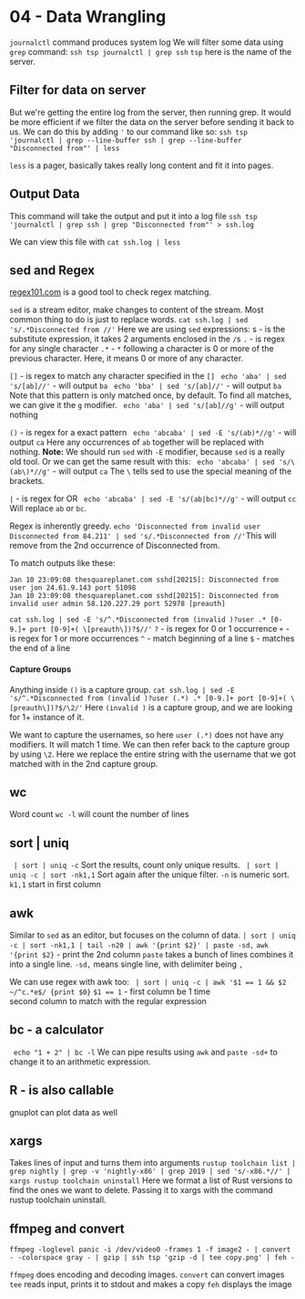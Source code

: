 # 04 - Data Wrangling

`journalctl` command produces system log
We will filter some data using `grep` command: `ssh tsp journalctl | grep ssh`
`tsp` here is the name of the server.

## Filter for data on server

But we're getting the entire log from the server, then running grep.
It would be more efficient if we filter the data on the server before sending it back to us.
We can do this by adding `'` to our command like so:
`ssh tsp 'journalctl | grep --line-buffer ssh | grep --line-buffer "Disconnected from"' | less`

`less` is a pager, basically takes really long content and fit it into pages.

## Output Data

This command will take the output and put it into a log file
`ssh tsp 'journalctl | grep ssh | grep "Disconnected from"' > ssh.log`

We can view this file with `cat ssh.log | less`

## sed and Regex

[regex101.com](regex101.com) is a good tool to check regex matching.

`sed` is a stream editor, make changes to content of the stream.
Most common thing to do is just to replace words.
`cat ssh.log | sed 's/.*Disconnected from //'`
Here we are using `sed` expressions:
s - is the substitute expression, it takes 2 arguments enclosed in the `/`s
`.` - is regex for any single character
`.*` - `*` following a character is 0 or more of the previous character. Here, it means 0 or more of any character.

`[]` - is regex to match any character specified in the `[]`
` echo 'aba' | sed 's/[ab]//'` - will output `ba`
` echo 'bba' | sed 's/[ab]//'` - will output `ba`
Note that this pattern is only matched once, by default.
To find all matches, we can give it the `g` modifier.
` echo 'aba' | sed 's/[ab]//g'` - will output nothing

`()` - is regex for a exact pattern
` echo 'abcaba' | sed -E 's/(ab)*//g'` - will output `ca`
Here any occurrences of `ab` together will be replaced with nothing.
**Note:** We should run `sed` with `-E` modifier, because `sed` is a really old tool.
Or we can get the same result with this:
` echo 'abcaba' | sed 's/\(ab\)*//g'` - will output `ca`
The `\` tells sed to use the special meaning of the brackets.

`|` - is regex for OR
` echo 'abcaba' | sed -E 's/(ab|bc)*//g'` - will output `cc`
Will replace `ab` or `bc`.

Regex is inherently greedy.
`echo 'Disconnected from invalid user Disconnected from 84.211' | sed 's/.*Disconnected from //'`This will remove from the 2nd occurrence of Disconnected from.

To match outputs like these:

```
Jan 10 23:09:08 thesquareplanet.com sshd[20215]: Disconnected from user jon 24.61.9.143 port 51098
Jan 10 23:09:08 thesquareplanet.com sshd[20215]: Disconnected from invalid user admin 58.120.227.29 port 52978 [preauth]
```

`cat ssh.log | sed -E 's/^.*Disconnected from (invalid )?user .* [0-9.]+ port [0-9]+( \[preauth\])?$//'`
`?` - is regex for 0 or 1 occurrence
`+` - is regex for 1 or more occurrences
`^` - match beginning of a line
`$` - matches the end of a line

#### Capture Groups

Anything inside `()` is a capture group.
`cat ssh.log | sed -E 's/^.*Disconnected from (invalid )?user (.*) .* [0-9.]+ port [0-9]+( \[preauth\])?$/\2/'`
Here `(invalid )` is a capture group, and we are looking for 1+ instance of it.

We want to capture the usernames, so here `user (.*)` does not have any modifiers.
It will match 1 time.
We can then refer back to the capture group by using `\2`. Here we replace the entire string with the username that we got matched with in the 2nd capture group.

## wc

Word count
`wc -l` will count the number of lines

## sort | uniq

` | sort | uniq -c`
Sort the results, count only unique results.
` | sort | uniq -c | sort -nk1,1`
Sort again after the unique filter.
`-n` is numeric sort.
`k1,1` start in first column

## awk

Similar to `sed` as an editor, but focuses on the column of data.
`| sort | uniq -c | sort -nk1,1 | tail -n20 | awk '{print $2}' | paste -sd,`
`awk '{print $2}` - print the 2nd column
`paste` takes a bunch of lines combines it into a single line.
`-sd,` means single line, with delimiter being `,`

We can use regex with awk too:
` | sort | uniq -c | awk '$1 == 1 && $2 ~/^c.*e$/ {print $0}`
`$1 == 1` - first column be 1 time  
second column to match with the regular expression

## bc - a calculator

` echo "1 + 2" | bc -l`
We can pipe results using `awk` and `paste -sd+` to change it to an arithmetic expression.

## R - is also callable

gnuplot can plot data as well

## xargs

Takes lines of input and turns them into arguments
`rustup toolchain list | grep nightly | grep -v 'nightly-x86' | grep 2019 | sed 's/-x86.*//' | xargs rustup toolchain uninstall`
Here we format a list of Rust versions to find the ones we want to delete.
Passing it to xargs with the command rustup toolchain uninstall.

## ffmpeg and convert

`ffmpeg -loglevel panic -i /dev/video0 -frames 1 -f image2 - | convert - -colorspace gray - | gzip | ssh tsp 'gzip -d | tee copy.png' | feh -`

`ffmpeg` does encoding and decoding images.
`convert` can convert images
`tee` reads input, prints it to stdout and makes a copy
`feh` displays the image
